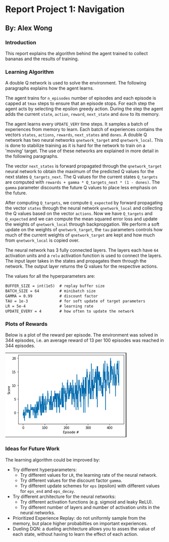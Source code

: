 # Report Project 1: Navigation

## By: Alex Wong

### Introduction

This report explains the algorithm behind the agent trained to collect bananas and the results of training.

### Learning Algorithm

A double Q network is used to solve the environment. The following paragraphs explains how the agent learns.

The agent trains for `n_episodes` number of episodes and each episode is capped at `tmax` steps to ensure that an episode stops. For each step the agent acts by selecting the epsilon greedy action. During the step the agent adds the current `state`, `action`, `reward`, `next_state` and `done` to its memory.

The agent learns every `UPDATE_VERY` time steps. It samples a batch of experiences from memory to learn. Each batch of experiences contains the vectors `states`, `actions`, `rewards`, `next_states` and `dones`. A double Q network has two neural networks `qnetwork_target` and `qnetwork_local`. This is done to stabilize training as it is hard for the network to train on a 'moving' target. The use of these networks are explained in more detail in the following paragraphs.

The vector `next_states` is forward propagated through the `qnetwork_target` neural network to obtain the maximum of the predicted Q values for the next states `Q_targets_next`. The Q values for the current states `Q_targets` are computed with `rewards + gamma * Q_targets_next * (1 - dones)`. The `gamma` parameter discounts the future Q values to place less emphasis on the future.

After computing `Q_targets`, we compute `Q_expected` by forward propagating the vector `states` through the neural network `qnetwork_local` and collecting the Q values based on the vector `actions`. Now we have `Q_targets` and `Q_expected` and we can compute the mean squared error loss and update the weights of `qnetwork_local` through backpropgation. We perform a soft update on the weights of `qnetwork_target`, the `tau` parameters controls how much of the current weights of `qnetwork_target` are kept and how much from `qnetwork_local` is copied over. 

The neural network has 3 fully connected layers. The layers each have `64` activation units and a `relu` activation function is used to connect the layers. The input layer takes in the states and propagates them through the network. The output layer returns the Q values for the respective actions.

The values for all the hyperparameters are:

```
BUFFER_SIZE = int(1e5)  # replay buffer size
BATCH_SIZE = 64         # minibatch size
GAMMA = 0.99            # discount factor
TAU = 1e-3              # for soft update of target parameters
LR = 5e-4               # learning rate 
UPDATE_EVERY = 4        # how often to update the network
```

### Plots of Rewards

Below is a plot of the reward per episode. The environment was solved in 344 episodes, i.e. an average reward of 13 per 100 episodes was reached in 344 episodes.

![](rewards_plot.png)

### Ideas for Future Work

The learning algorithm could be improved by:
* Try different hyperparameters:
    * Try different values for `LR`, the learning rate of the neural network.
    * Try different values for the discount factor `gamma`.
    * Try different update schemes for `eps` (epsilon) with different values for `eps_end` and `eps_decay`.
* Try different architecture for the neural networks:
    * Try different activation functions (e.g. sigmoid and leaky ReLU).
    * Try different number of layers and number of activation units in the neural networks.
* Prioritized Experience Replay: do not uniformly sample from the memory, but place higher probabilties on important experiences.
* Dueling DQN: a dueling architecture allows you to asses the value of each state, without having to learn the effect of each action.